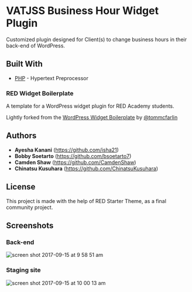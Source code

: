 # VATJSS Business Hour Widget Plugin

Customized plugin designed for Client(s) to change business hours in their back-end of WordPress. 

## Built With

* [PHP](http://php.net/) - Hypertext Preprocessor

### RED Widget Boilerplate
A template for a WordPress widget plugin for RED Academy students.

Lightly forked from the [WordPress Widget Boilerplate](https://github.com/tommcfarlin/WordPress-Widget-Boilerplate) by [@tommcfarlin](https://github.com/tommcfarlin)

## Authors

* **Ayesha Kanani** (https://github.com/isha21)
* **Bobby Soetarto** (https://github.com/bsoetarto7)
* **Camden Shaw** (https://github.com/CamdenShaw)
* **Chinatsu Kusuhara** (https://github.com/ChinatsuKusuhara)

## License

This project is made with the help of RED Starter Theme, as a final community project.

## Screenshots

### Back-end
![screen shot 2017-09-15 at 9 58 51 am](https://user-images.githubusercontent.com/29563161/30494472-14ea09d6-99fd-11e7-90b7-0d8a9a945a6c.png)

### Staging site
![screen shot 2017-09-15 at 10 00 13 am](https://user-images.githubusercontent.com/29563161/30494507-3f90eae2-99fd-11e7-97cc-9eb9312c9446.png)


